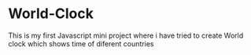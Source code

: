 # World-Clock
This is my first Javascript mini project where i have tried to create World clock which shows time of diferent countries

